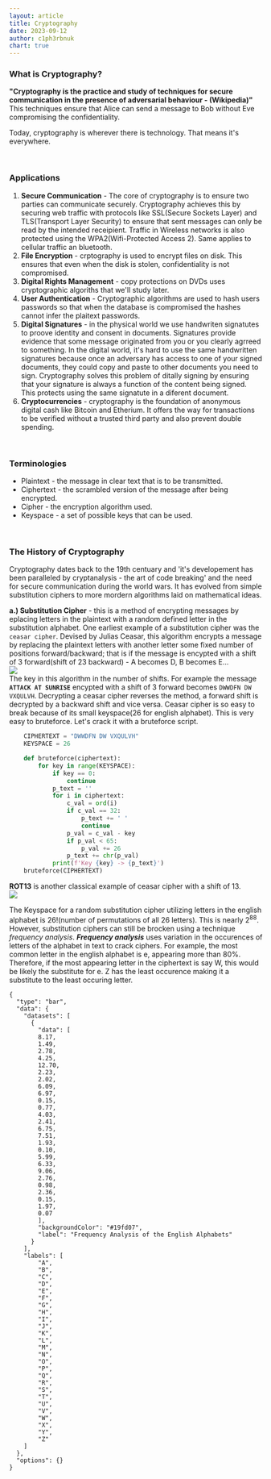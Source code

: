 ```yaml
---
layout: article
title: Cryptography
date: 2023-09-12
author: c1ph3rbnuk
chart: true
---
```


### What is Cryptography?
**"Cryptography is the practice and study of techniques for secure communication in the presence of adversarial behaviour - (Wikipedia)"** This techniques ensure that Alice can send a message to Bob without Eve compromising the confidentiality.

Today, cryptography is wherever there is technology. That means it's everywhere.

<br>

### Applications
1. **Secure Communication** - The core of cryptography is to ensure two parties can communicate securely. Cryptography achieves this by securing web traffic with protocols like SSL(Secure Sockets Layer) and TLS(Transport Layer Security) to ensure that sent messages can only be read by the intended receipient. Traffic in Wireless networks is also protected using the WPA2(Wifi-Protected Access 2). Same applies to cellular traffic an bluetooth. 
2. **File Encryption** - crptography is used to encrypt files on disk. This ensures that even when the disk is stolen, confidentiality is not compromised. 
3. **Digital Rights Management** - copy protections on DVDs uses cryptographic algoriths that we'll study later.
4. **User Authentication** - Cryptographic algorithms are used to hash users passwords so that when the database is compromised the hashes cannot infer the plaitext passwords.
5. **Digital Signatures** - in the physical world we use handwriten signatutes to proove identity and consent in documents. Signatures provide evidence that some message originated from you or you clearly agrreed to something. In the digital world, it's hard to use the same handwritten signatures because once an adversary has access to one of your signed documents, they could copy and paste to other documents you need to sign. Cryptography solves this problem of ditally signing by ensuring that your signature is always a function of the content being signed. This protects using the same signatute in a diferent document.
6. **Cryptocurrencies** - cryptography is the foundation of anonymous digital cash like Bitcoin and Etherium. It offers the way for transactions to be verified without a trusted third party and also prevent double spending.

<br>

### Terminologies
- Plaintext - the message in clear text that is to be transmitted.
- Ciphertext - the scrambled version of the message after being encrypted.
- Cipher - the encryption algorithm used.
- Keyspace - a set of possible keys that can be used.

<br>

### The History of Cryptography
Cryptography dates back to the 19th centuary and 'it's developement has been paralleled by cryptanalysis - the art of code breaking' and the need for secure communication during the world wars. It has evolved from simple substitution ciphers to more mordern algorithms laid on mathematical ideas. 

**a.) Substitution Cipher** - this is a method of encrypting messages by eplacing letters in the plaintext with a random defined letter in the substitution alphabet. One earliest example of a substitution cipher was the `ceasar cipher`. Devised by Julias Ceasar, this algorithm encrypts a message by replacing the plaintext letters with another letter some fixed number of positions forward/backward; that is if the message is encypted with a shift of 3 forward(shift of 23 backward) - A becomes D, B becomes E...   
![](https://media.geeksforgeeks.org/wp-content/uploads/ceaserCipher.png)   
The key in this algorithm in the number of shifts. For example the message **`ATTACK AT SUNRISE`** encypted with a shift of 3 forward becomes `DWWDFN DW VXQULVH`. Decrypting a ceasar cipher reverses the method, a forward shift is decrypted by a backward shift and vice versa.
Ceasar cipher is so easy to break because of its small keyspace(26 for english alphabet). This is very easy to bruteforce. Let's crack it with a bruteforce script.   

```python
    CIPHERTEXT = "DWWDFN DW VXQULVH"
    KEYSPACE = 26

    def bruteforce(ciphertext):
        for key in range(KEYSPACE):
            if key == 0:
                continue
            p_text = ''
            for i in ciphertext:
                c_val = ord(i)
                if c_val == 32:
                    p_text += ' '
                    continue
                p_val = c_val - key
                if p_val < 65:
                    p_val += 26
                p_text += chr(p_val)
            print(f'Key {key} -> {p_text}')
    bruteforce(CIPHERTEXT)
```
**ROT13** is another classical example of ceasar cipher with a shift of 13.  
![](https://upload.wikimedia.org/wikipedia/commons/thumb/2/2a/ROT13.png/300px-ROT13.png)  

The Keyspace for a random substitution cipher utilizing letters in the english alphabet is 26!(number of permutations of all 26 letters). This is nearly 2<sup>88</sup>. However, substitution ciphers can still be brocken using a technique _frequency analysis_. 
**_Frequency analysis_** uses variation in the occurences of letters of the alphabet in text to crack ciphers. For example, the most common letter in the english alphabet is e, appearing more than 80%. Therefore, if the most appearing letter in the ciphertext is say W, this would be likely the substitute for e. Z has the least occurence making it a substitute to the least occuring letter.

```chart
{
  "type": "bar",
  "data": {
    "datasets": [
      {
        "data": [
        8.17, 
        1.49, 
        2.78, 
        4.25, 
        12.70, 
        2.23, 
        2.02, 
        6.09, 
        6.97, 
        0.15, 
        0.77, 
        4.03, 
        2.41, 
        6.75, 
        7.51, 
        1.93, 
        0.10, 
        5.99, 
        6.33, 
        9.06, 
        2.76, 
        0.98, 
        2.36, 
        0.15, 
        1.97, 
        0.07
        ],
        "backgroundColor": "#19fd07",
        "label": "Frequency Analysis of the English Alphabets"
      }
    ],
    "labels": [
        "A", 
        "B", 
        "C", 
        "D", 
        "E", 
        "F", 
        "G", 
        "H", 
        "I", 
        "J", 
        "K", 
        "L", 
        "M", 
        "N", 
        "O", 
        "P", 
        "Q", 
        "R", 
        "S", 
        "T", 
        "U", 
        "V", 
        "W", 
        "X", 
        "Y", 
        "Z"
    ]
  },
  "options": {}
}
```
